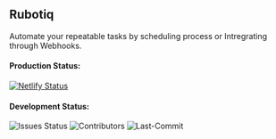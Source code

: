 ## Rubotiq

Automate your repeatable tasks by scheduling process or Intregrating through Webhooks.

#### Production Status:

[![Netlify Status](https://api.netlify.com/api/v1/badges/ced59ddd-d968-4e92-8f88-29484b370a51/deploy-status)](https://app.netlify.com/sites/kanbanme/deploys) 

#### Development Status: 

![Issues Status](https://img.shields.io/bitbucket/issues/vineetvk01/DBDesignTool) ![Contributors](https://img.shields.io/github/contributors/vineetvk01/DBDesignTool?color=green) ![Last-Commit](https://img.shields.io/github/last-commit/vineetvk01/DBDesignTool)
